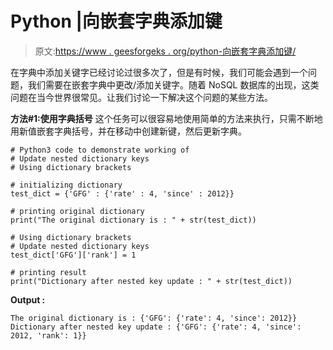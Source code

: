 # Python |向嵌套字典添加键

> 原文:[https://www . geesforgeks . org/python-向嵌套字典添加键/](https://www.geeksforgeeks.org/python-add-keys-to-nested-dictionary/)

在字典中添加关键字已经讨论过很多次了，但是有时候，我们可能会遇到一个问题，我们需要在嵌套字典中更改/添加关键字。随着 NoSQL 数据库的出现，这类问题在当今世界很常见。让我们讨论一下解决这个问题的某些方法。

**方法#1:使用字典括号**
这个任务可以很容易地使用简单的方法来执行，只需不断地用新值嵌套字典括号，并在移动中创建新键，然后更新字典。

```
# Python3 code to demonstrate working of
# Update nested dictionary keys
# Using dictionary brackets

# initializing dictionary
test_dict = {'GFG' : {'rate' : 4, 'since' : 2012}}

# printing original dictionary
print("The original dictionary is : " + str(test_dict))

# Using dictionary brackets
# Update nested dictionary keys
test_dict['GFG']['rank'] = 1

# printing result 
print("Dictionary after nested key update : " + str(test_dict))
```

**Output :**

```
The original dictionary is : {'GFG': {'rate': 4, 'since': 2012}}
Dictionary after nested key update : {'GFG': {'rate': 4, 'since': 2012, 'rank': 1}}

```